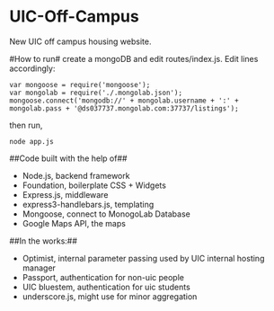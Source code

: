 UIC-Off-Campus
==============

New UIC off campus housing website.

#How to run#
create a mongoDB and edit routes/index.js. Edit lines accordingly:
  ```
var mongoose = require('mongoose');
var mongolab = require('./.mongolab.json');
mongoose.connect('mongodb://' + mongolab.username + ':' + mongolab.pass + '@ds037737.mongolab.com:37737/listings'); 
  ```
then run,
  ```
  node app.js
  ```

##Code built with the help of##
*   Node.js, backend framework
*   Foundation, boilerplate CSS + Widgets
*   Express.js, middleware
*   express3-handlebars.js, templating
*   Mongoose, connect to MonogoLab Database
*   Google Maps API, the maps

##In the works:##
*   Optimist, internal parameter passing used by UIC internal hosting manager
*   Passport, authentication for non-uic people
*   UIC bluestem, authentication for uic students
*   underscore.js, might use for minor aggregation
